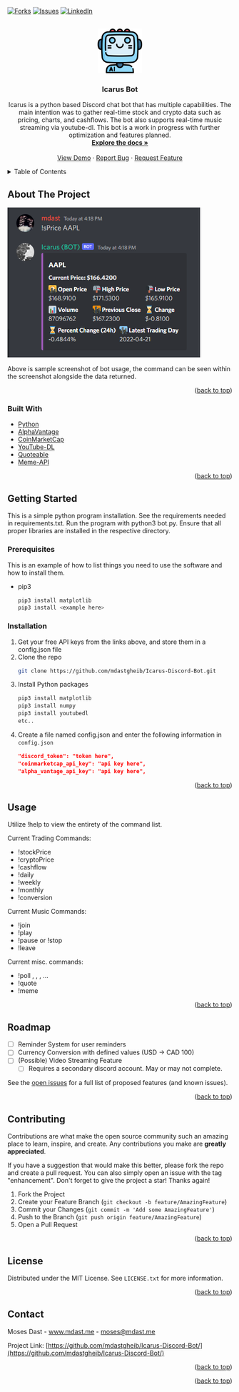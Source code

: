 <div id="top"></div>
<!-- PROJECT SHIELDS -->

[![Forks][forks-shield]][forks-url]
[![Issues][issues-shield]][issues-url]
[![LinkedIn][linkedin-shield]][linkedin-url]

<!-- PROJECT LOGO -->
<br />
<div align="center">
  <a href="https://github.com/mdastgheib/Icarus-Discord-Bot/">
    <img src="images/logo.png" alt="Logo" width="100" height="100">
  </a>

<h3 align="center">Icarus Bot</h3>

  <p align="center">
    Icarus is a python based Discord chat bot that has multiple capabilities. The main intention was to gather real-time stock and crypto data such as pricing, charts, and cashflows. The bot also supports real-time music streaming via youtube-dl. This bot is a work in progress with further optimization and features planned.
    <br />
    <a href="https://github.com/mdastgheib/Icarus-Discord-Bot"><strong>Explore the docs »</strong></a>
    <br />
    <br />
    <a href="https://github.com/mdastgheib/Icarus-Discord-Bot">View Demo</a>
    ·
    <a href="https://github.com/mdastgheib/Icarus-Discord-Bot/issues">Report Bug</a>
    ·
    <a href="https://github.com/mdastgheib/Icarus-Discord-Bot/issues">Request Feature</a>
  </p>
</div>



<!-- TABLE OF CONTENTS -->
<details>
  <summary>Table of Contents</summary>
  <ol>
    <li>
      <a href="#about-the-project">About The Project</a>
      <ul>
        <li><a href="#built-with">Built With</a></li>
      </ul>
    </li>
    <li>
      <a href="#getting-started">Getting Started</a>
      <ul>
        <li><a href="#prerequisites">Prerequisites</a></li>
        <li><a href="#installation">Installation</a></li>
      </ul>
    </li>
    <li><a href="#usage">Usage</a></li>
    <li><a href="#roadmap">Roadmap</a></li>
    <li><a href="#license">License</a></li>
    <li><a href="#contact">Contact</a></li>
  </ol>
</details>



<!-- ABOUT THE PROJECT -->
## About The Project


![!sPrice Command][stockPrice-screenshot]


Above is sample screenshot of bot usage, the command can be seen within the screenshot alongside the data returned.


<p align="right">(<a href="#top">back to top</a>)</p>

### Built With

* [Python](https://www.python.org/)
* [AlphaVantage](https://www.alphavantage.co/)
* [CoinMarketCap](https://coinmarketcap.com/api/)
* [YouTube-DL](https://youtube-dl.org/)
* [Quoteable](https://quotable.io/random)
* [Meme-API](https://meme-api.herokuapp.com/gimme)


<p align="right">(<a href="#top">back to top</a>)</p>



<!-- GETTING STARTED -->
## Getting Started

This is a simple python program installation. See the requirements needed in requirements.txt.
Run the program with python3 bot.py. Ensure that all proper libraries are installed in the respective directory.

### Prerequisites

This is an example of how to list things you need to use the software and how to install them.
* pip3
  ```sh
  pip3 install matplotlib
  pip3 install <example here>
  ```

### Installation

1. Get your free API keys from the links above, and store them in a config.json file
2. Clone the repo
   ```sh
   git clone https://github.com/mdastgheib/Icarus-Discord-Bot.git
   ```
3. Install Python packages
   ```sh
   pip3 install matplotlib
   pip3 install numpy
   pip3 install youtubedl
   etc..
   ```
4. Create a file named config.json and enter the following information in `config.json`
   ```json
   "discord_token": "token here",
   "coinmarketcap_api_key": "api key here",
   "alpha_vantage_api_key": "api key here",
   ```

<p align="right">(<a href="#top">back to top</a>)</p>



<!-- USAGE EXAMPLES -->
## Usage

Utilize !help to view the entirety of the command list.

Current Trading Commands:
- !stockPrice <ticker>
- !cryptoPrice <ticker>
- !cashflow <ticker>
- !daily <ticker>
- !weekly <ticker>
- !monthly <ticker>
- !conversion <currency> <currency>

Current Music Commands:
- !join
- !play <url or search>
- !pause or !stop
- !leave
  
Current misc. commands:
- !poll <question>, <option1>, <option2>, ...
- !quote
- !meme
 





<p align="right">(<a href="#top">back to top</a>)</p>



<!-- ROADMAP -->
## Roadmap

- [ ] Reminder System for user reminders
- [ ] Currency Conversion with defined values (USD -> CAD 100)
- [ ] (Possible) Video Streaming Feature
    - [ ] Requires a secondary discord account. May or may not complete.

See the [open issues](https://github.com/mdastgheib/Icarus-Discord-Bot/issues) for a full list of proposed features (and known issues).

<p align="right">(<a href="#top">back to top</a>)</p>



<!-- CONTRIBUTING -->
## Contributing

Contributions are what make the open source community such an amazing place to learn, inspire, and create. Any contributions you make are **greatly appreciated**.

If you have a suggestion that would make this better, please fork the repo and create a pull request. 
You can also simply open an issue with the tag "enhancement".
Don't forget to give the project a star! Thanks again!

1. Fork the Project
2. Create your Feature Branch (`git checkout -b feature/AmazingFeature`)
3. Commit your Changes (`git commit -m 'Add some AmazingFeature'`)
4. Push to the Branch (`git push origin feature/AmazingFeature`)
5. Open a Pull Request

<p align="right">(<a href="#top">back to top</a>)</p>

<!-- LICENSE -->
## License

Distributed under the MIT License. See `LICENSE.txt` for more information.

<p align="right">(<a href="#top">back to top</a>)</p>



<!-- CONTACT -->
## Contact

Moses Dast - www.mdast.me - moses@mdast.me

Project Link: [https://github.com/mdastgheib/Icarus-Discord-Bot/](https://github.com/mdastgheib/Icarus-Discord-Bot/)

<p align="right">(<a href="#top">back to top</a>)</p>



<!-- ACKNOWLEDGMENTS 
## Acknowledgments

* []()
* []()
* []()
-->

<p align="right">(<a href="#top">back to top</a>)</p>

<!-- MARKDOWN LINKS & IMAGES -->
<!-- https://www.markdownguide.org/basic-syntax/#reference-style-links -->
[forks-shield]: https://img.shields.io/github/forks/github_username/repo_name.svg?style=for-the-badge
[forks-url]: https://github.com/mdastgheib/Icarus-Discord-Bot/
[issues-shield]: https://img.shields.io/github/issues/github_username/repo_name.svg?style=for-the-badge
[issues-url]: https://github.com/mdastgheib/Icarus-Discord-Bot/issues
[linkedin-shield]: https://img.shields.io/badge/-LinkedIn-black.svg?style=for-the-badge&logo=linkedin&colorB=555
[linkedin-url]: https://www.linkedin.com/in/mdast
[help-screenshot]: images/help.png
[cashflow-screenshot]: images/cashflow.png
[stockPrice-screenshot]: images/stockPrice.png
[cryptoPrice-screenshot]: images/cryptoPrice.png
[gas-screenshot]: images/gas.png
[poll-screenshot]: images/poll.png

